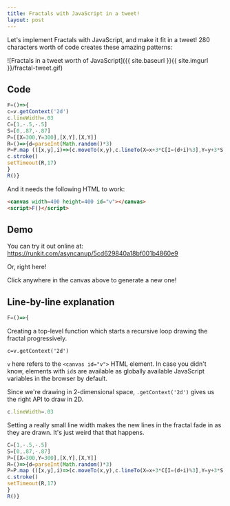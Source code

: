 ```yaml
---
title: Fractals with JavaScript in a tweet!
layout: post
---
```


Let's implement Fractals with JavaScript, and make it fit in a tweet! 280 characters worth of code creates these amazing patterns:

![Fractals in a tweet worth of JavaScript]({{ site.baseurl }}{{ site.imgurl }}/fractal-tweet.gif)

## Code

```js
F=()=>{
c=v.getContext('2d')
c.lineWidth=.03
C=[1,-.5,-.5]
S=[0,.87,-.87]
P=[[X=300,Y=300],[X,Y],[X,Y]]
R=()=>{d=parseInt(Math.random()*3)
P=P.map (([x,y],i)=>(c.moveTo(x,y),c.lineTo(X=x+3*C[I=(d+i)%3],Y=y+3*S[I]),[X,Y]))
c.stroke()
setTimeout(R,17)
}
R()}
```

And it needs the following HTML to work:

```html
<canvas width=400 height=400 id="v"></canvas>
<script>F()</script>
```

## Demo

You can try it out online at:
https://runkit.com/asyncanup/5cd629840a18bf001b4860e9

Or, right here!

<canvas id="v" width=400 height=400 style="background-color:#fdf6e3;margin:10px auto" onclick="c.clearRect(0,0,v.width,v.height);F()"></canvas>

<script src="{{ site.baseurl }}{{ site.jsurl }}/fractal-tweet.js">
</script>

Click anywhere in the canvas above to generate a new one!

## Line-by-line explanation

```js
F=()=>{
```
Creating a top-level function which starts a recursive loop drawing the fractal progressively.

```
c=v.getContext('2d')
```
`v` here refers to the `<canvas id="v">` HTML element.
In case you didn't know, elements with `id`s are available as globally available JavaScript variables in the browser by default.

Since we're drawing in 2-dimensional space, `.getContext('2d')` gives us the right API to draw in 2D.

```js
c.lineWidth=.03
```
Setting a really small line width makes the new lines in the fractal fade in as they are drawn. It's just weird that that happens.

```js
C=[1,-.5,-.5]
S=[0,.87,-.87]
P=[[X=300,Y=300],[X,Y],[X,Y]]
R=()=>{d=parseInt(Math.random()*3)
P=P.map (([x,y],i)=>(c.moveTo(x,y),c.lineTo(X=x+3*C[I=(d+i)%3],Y=y+3*S[I]),[X,Y]))
c.stroke()
setTimeout(R,17)
}
R()}
```
